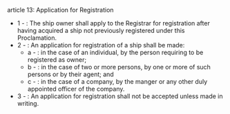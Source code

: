 article 13: Application for Registration

<ul>
			<li>1 - : The ship owner shall apply to the Registrar for registration after having acquired a ship not previously registered under this Proclamation.<ul>
			</ul></li>			<li>2 - : An application for registration of a ship shall be made:<ul>
						<li>a - : in the case of an individual, by the person requiring to be registered as owner;<ul>
						</ul></li>						<li>b - : in the case of two or more persons, by one or more of such persons or by their agent; and<ul>
						</ul></li>						<li>c - : in the case of a company, by the manger or any other duly appointed officer of the company.<ul>
						</ul></li>			</ul></li>			<li>3 - : An application for registration shall not be accepted unless made in writing. <ul>
			</ul></li></ul>